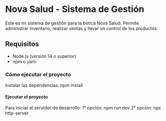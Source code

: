 # Nova Salud - Sistema de Gestión

Este es mi sistema de gestión para la botica Nova Salud. Permite administrar inventario, realizar ventas y llevar un control de los productos.

## Requisitos
- Node.js (versión 14 o superior)
- npm o yarn
  
### Cómo ejecutar el proyecto
Instalar las dependencias:
npm install 
  
#### Ejecutar el proyecto

Para iniciar el servidor de desarrollo:
1° opción: npm run dev
2° opción: npx http-server
